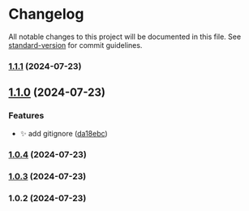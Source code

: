 # Changelog

All notable changes to this project will be documented in this file. See [standard-version](https://github.com/conventional-changelog/standard-version) for commit guidelines.

### [1.1.1](https://github.com/odinGitGmail/OdinGG-AutoCreateChangelog/compare/v1.1.0...v1.1.1) (2024-07-23)

## [1.1.0](https://github.com/odinGitGmail/OdinGG-AutoCreateChangelog/compare/v1.0.4...v1.1.0) (2024-07-23)


### Features

* ✨ add gitignore ([da18ebc](https://github.com/odinGitGmail/OdinGG-AutoCreateChangelog/commit/da18ebc9dd4644fe1fc858eb878785942bd71fd6))

### [1.0.4](https://github.com/odinGitGmail/OdinGG-AutoCreateChangelog/compare/v1.0.3...v1.0.4) (2024-07-23)

### [1.0.3](https://github.com/odinGitGmail/OdinGG-AutoCreateChangelog/compare/v1.0.2...v1.0.3) (2024-07-23)

### 1.0.2 (2024-07-23)
